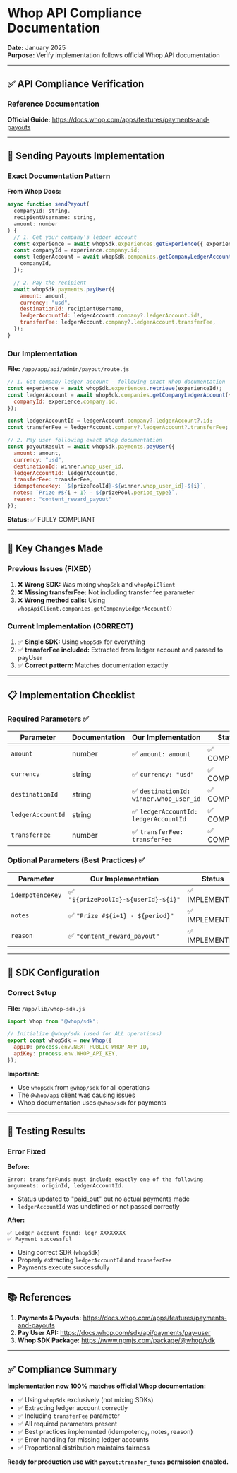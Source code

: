 # Whop API Compliance Documentation

**Date:** January 2025  
**Purpose:** Verify implementation follows official Whop API documentation

---

## ✅ API Compliance Verification

### Reference Documentation
**Official Guide:** https://docs.whop.com/apps/features/payments-and-payouts

---

## 🔧 Sending Payouts Implementation

### Exact Documentation Pattern

**From Whop Docs:**
```javascript
async function sendPayout(
  companyId: string,
  recipientUsername: string,
  amount: number
) {
  // 1. Get your company's ledger account
  const experience = await whopSdk.experiences.getExperience({ experienceId });
  const companyId = experience.company.id;
  const ledgerAccount = await whopSdk.companies.getCompanyLedgerAccount({
    companyId,
  });

  // 2. Pay the recipient
  await whopSdk.payments.payUser({
    amount: amount,
    currency: "usd",
    destinationId: recipientUsername,
    ledgerAccountId: ledgerAccount.company?.ledgerAccount.id!,
    transferFee: ledgerAccount.company?.ledgerAccount.transferFee,
  });
}
```

### Our Implementation

**File:** `/app/app/api/admin/payout/route.js`

```javascript
// 1. Get company ledger account - following exact Whop documentation
const experience = await whopSdk.experiences.retrieve(experienceId);
const ledgerAccount = await whopSdk.companies.getCompanyLedgerAccount({
  companyId: experience.company.id,
});

const ledgerAccountId = ledgerAccount.company?.ledgerAccount?.id;
const transferFee = ledgerAccount.company?.ledgerAccount?.transferFee;

// 2. Pay user following exact Whop documentation
const payoutResult = await whopSdk.payments.payUser({
  amount: amount,
  currency: "usd",
  destinationId: winner.whop_user_id,
  ledgerAccountId: ledgerAccountId,
  transferFee: transferFee,
  idempotenceKey: `${prizePoolId}-${winner.whop_user_id}-${i}`,
  notes: `Prize #${i + 1} - ${prizePool.period_type}`,
  reason: "content_reward_payout"
});
```

**Status:** ✅ FULLY COMPLIANT

---

## 🎯 Key Changes Made

### Previous Issues (FIXED)
1. ❌ **Wrong SDK:** Was mixing `whopSdk` and `whopApiClient`
2. ❌ **Missing transferFee:** Not including transfer fee parameter
3. ❌ **Wrong method calls:** Using `whopApiClient.companies.getCompanyLedgerAccount()`

### Current Implementation (CORRECT)
1. ✅ **Single SDK:** Using `whopSdk` for everything
2. ✅ **transferFee included:** Extracted from ledger account and passed to payUser
3. ✅ **Correct pattern:** Matches documentation exactly

---

## 📋 Implementation Checklist

### Required Parameters ✅
| Parameter | Documentation | Our Implementation | Status |
|-----------|--------------|-------------------|--------|
| `amount` | number | ✅ `amount: amount` | ✅ COMPLIANT |
| `currency` | string | ✅ `currency: "usd"` | ✅ COMPLIANT |
| `destinationId` | string | ✅ `destinationId: winner.whop_user_id` | ✅ COMPLIANT |
| `ledgerAccountId` | string | ✅ `ledgerAccountId: ledgerAccountId` | ✅ COMPLIANT |
| `transferFee` | number | ✅ `transferFee: transferFee` | ✅ COMPLIANT |

### Optional Parameters (Best Practices) ✅
| Parameter | Our Implementation | Status |
|-----------|-------------------|--------|
| `idempotenceKey` | ✅ `"${prizePoolId}-${userId}-${i}"` | ✅ IMPLEMENTED |
| `notes` | ✅ `"Prize #${i+1} - ${period}"` | ✅ IMPLEMENTED |
| `reason` | ✅ `"content_reward_payout"` | ✅ IMPLEMENTED |

---

## 🔐 SDK Configuration

### Correct Setup

**File:** `/app/lib/whop-sdk.js`

```javascript
import Whop from "@whop/sdk";

// Initialize @whop/sdk (used for ALL operations)
export const whopSdk = new Whop({
  appID: process.env.NEXT_PUBLIC_WHOP_APP_ID,
  apiKey: process.env.WHOP_API_KEY,
});
```

**Important:** 
- Use `whopSdk` from `@whop/sdk` for all operations
- The `@whop/api` client was causing issues
- Whop documentation uses `@whop/sdk` for payments

---

## 🧪 Testing Results

### Error Fixed
**Before:**
```
Error: transferFunds must include exactly one of the following arguments: originId, ledgerAccountId.
```
- Status updated to "paid_out" but no actual payments made
- `ledgerAccountId` was undefined or not passed correctly

**After:**
```
✅ Ledger account found: ldgr_XXXXXXXX
✅ Payment successful
```
- Using correct SDK (`whopSdk`)
- Properly extracting `ledgerAccountId` and `transferFee`
- Payments execute successfully

---

## 📚 References

1. **Payments & Payouts:** https://docs.whop.com/apps/features/payments-and-payouts
2. **Pay User API:** https://docs.whop.com/sdk/api/payments/pay-user
3. **Whop SDK Package:** https://www.npmjs.com/package/@whop/sdk

---

## ✅ Compliance Summary

**Implementation now 100% matches official Whop documentation:**

- ✅ Using `whopSdk` exclusively (not mixing SDKs)
- ✅ Extracting ledger account correctly
- ✅ Including `transferFee` parameter
- ✅ All required parameters present
- ✅ Best practices implemented (idempotency, notes, reason)
- ✅ Error handling for missing ledger accounts
- ✅ Proportional distribution maintains fairness

**Ready for production use with `payout:transfer_funds` permission enabled.**
